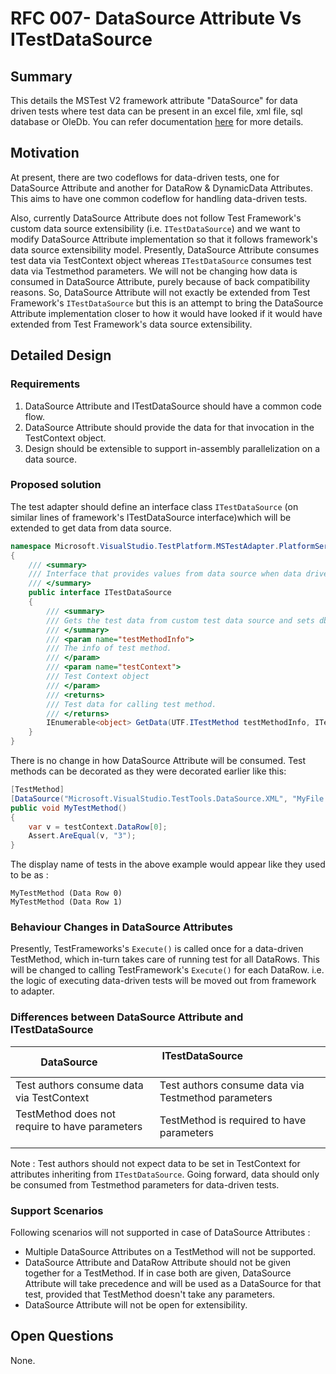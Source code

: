 # RFC 007- DataSource Attribute Vs ITestDataSource

## Summary
This details the MSTest V2 framework attribute "DataSource" for data driven tests where test data can be present in an excel file, xml file, sql database or OleDb. You can refer documentation [here](https://docs.microsoft.com/en-us/dotnet/api/microsoft.visualstudio.testtools.unittesting.datasourceattribute) for more details.

## Motivation
At present, there are two codeflows for data-driven tests, one for DataSource Attribute and another for DataRow & DynamicData Attributes. This aims to have one common codeflow for handling data-driven tests.

Also, currently DataSource Attribute does not follow Test Framework's custom data source extensibility (i.e. `ITestDataSource`) and we want to modify DataSource Attribute implementation so that it follows framework's data source extensibility model. Presently, DataSource Attribute consumes test data via TestContext object whereas `ITestDataSource` consumes test data via Testmethod parameters. We will not be changing how data is consumed in DataSource Attribute, purely because of back compatibility reasons. So, DataSource Attribute will not exactly be extended from Test Framework's `ITestDataSource` but this is an attempt to bring the DataSource Attribute implementation closer to how it would have looked if it would have extended from Test Framework's data source extensibility.

## Detailed Design

### Requirements
1. DataSource Attribute and ITestDataSource should have a common code flow.
2. DataSource Attribute should provide the data for that invocation in the TestContext object.
3. Design should be extensible to support in-assembly parallelization on a data source.

### Proposed solution
The test adapter should define an interface class `ITestDataSource` (on similar lines of framework's ITestDataSource interface)which will be extended to get data from data source.
```csharp
namespace Microsoft.VisualStudio.TestPlatform.MSTestAdapter.PlatformServices.Interface
{
	/// <summary>
	/// Interface that provides values from data source when data driven tests are run.
	/// </summary>
	public interface ITestDataSource
	{
		/// <summary>
		/// Gets the test data from custom test data source and sets dbconnection in testContext object.
		/// </summary>
		/// <param name="testMethodInfo">
		/// The info of test method.
		/// </param>
		/// <param name="testContext">
		/// Test Context object
		/// </param>
		/// <returns>
		/// Test data for calling test method.
		/// </returns>
		IEnumerable<object> GetData(UTF.ITestMethod testMethodInfo, ITestContext testContext);
	}
}
``` 
There is no change in how DataSource Attribute will be consumed. Test methods can be decorated as they were decorated earlier like this:
```csharp
[TestMethod]
[DataSource("Microsoft.VisualStudio.TestTools.DataSource.XML", "MyFile.xml", "MyTable", DataAccessMethod.Sequential)]
public void MyTestMethod()  
{
	var v = testContext.DataRow[0];
	Assert.AreEqual(v, "3");
}
```

The display name of tests in the above example would appear like they used to be as :
```
MyTestMethod (Data Row 0)
MyTestMethod (Data Row 1)
```

### Behaviour Changes in DataSource Attributes
Presently, TestFrameworks's `Execute()` is called once for a data-driven TestMethod, which in-turn takes care of running test for all DataRows. This will be changed to calling TestFramework's `Execute()` for each DataRow. i.e. the logic of executing data-driven tests will be moved out from framework to adapter.

### Differences between DataSource Attribute and ITestDataSource
| DataSource                                        | ITestDataSource                                        |
|---------------------------------------------------|--------------------------------------------------------|
| Test authors consume data via TestContext         | Test authors consume data via Testmethod parameters    |
| TestMethod does not require to have parameters    | TestMethod is required to have parameters              |

Note :
Test authors should not expect data to be set in TestContext for attributes inheriting from `ITestDataSource`. Going forward, data should only be consumed from Testmethod parameters for data-driven tests. 

### Support Scenarios
Following scenarios will not supported in case of DataSource Attributes :

* Multiple DataSource Attributes on a TestMethod will not be supported.
* DataSource Attribute and DataRow Attribute should not be given together for a TestMethod. If in case both are given, DataSource Attribute will take precedence and will be used as a DataSource for that test, provided that TestMethod doesn't take any parameters.
* DataSource Attribute will not be open for extensibility.

## Open Questions
None.  
